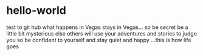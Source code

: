 # hello-world
test to git hub
what happens in Vegas stays in Vegas... so be secret be a little bit mysterious else others will use your adventures and stories to judge you so be confident to yourself and stay quiet and happy ...this is how life goes
